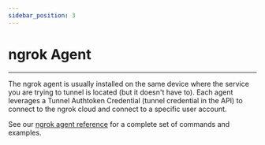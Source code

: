```yaml
---
sidebar_position: 3
---
```


# ngrok Agent
--------------------

The ngrok agent is usually installed on the same device where the service you are trying to tunnel is located (but it doesn't have to). Each agent leverages a Tunnel Authtoken Credential (tunnel credential in the API) to connect to the ngrok cloud and connect to a specific user account.

See our [ngrok agent reference](/docs/ngrok-agent) for a complete set of commands and examples.
